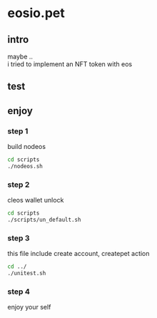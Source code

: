 # eosio.pet

## intro
maybe ..  
i tried to implement an NFT token with eos


## test

## enjoy
### step 1
build nodeos
```cmd
cd scripts
./nodeos.sh
```

### step 2
cleos wallet unlock
```cmd
cd scripts
./scripts/un_default.sh
```

### step 3
this file include create account, createpet action
```cmd
cd ../
./unitest.sh
```
### step 4
enjoy your self
